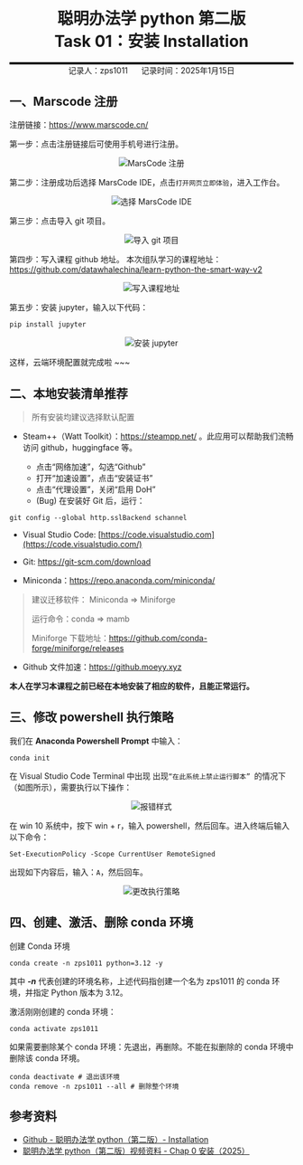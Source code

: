 <div style="border-bottom: 4px solid black; width: 100%; box-sizing: border-box; text-align: center; padding-top: 0.1rem;" align="center">
    <h1>聪明办法学 python 第二版<br/><span>Task 01：安装 Installation</span></h1>
</div>
<div style="text-align: center;" align="center">
    记录人：zps1011&nbsp;&nbsp;&nbsp;&nbsp;&nbsp;&nbsp;记录时间：2025年1月15日
</div>



## 一、Marscode 注册

注册链接：https://www.marscode.cn/

第一步：点击注册链接后可使用手机号进行注册。

<div align=center>
<img src="https://github.com/zps1011/zps1011_learning_notes/blob/main/%E7%BB%84%E9%98%9F%E5%AD%A6%E4%B9%A0/%E8%81%AA%E6%98%8E%E5%8A%9E%E6%B3%95%E5%AD%A6python%EF%BC%88%E7%AC%AC%E4%BA%8C%E7%89%88%EF%BC%89/images/task01-01.png" alt="MarsCode 注册"/>
</div>


第二步：注册成功后选择 MarsCode IDE，点击`打开网页立即体验`，进入工作台。

<div align=center>
<img src="https://github.com/zps1011/zps1011_learning_notes/blob/main/%E7%BB%84%E9%98%9F%E5%AD%A6%E4%B9%A0/%E8%81%AA%E6%98%8E%E5%8A%9E%E6%B3%95%E5%AD%A6python%EF%BC%88%E7%AC%AC%E4%BA%8C%E7%89%88%EF%BC%89/images/task01-02.png" alt="选择 MarsCode IDE"/>
</div>


第三步：点击导入 git 项目。

<div align=center>
<img src="https://github.com/zps1011/zps1011_learning_notes/blob/main/%E7%BB%84%E9%98%9F%E5%AD%A6%E4%B9%A0/%E8%81%AA%E6%98%8E%E5%8A%9E%E6%B3%95%E5%AD%A6python%EF%BC%88%E7%AC%AC%E4%BA%8C%E7%89%88%EF%BC%89/images/task01-03.png" alt="导入 git 项目"/>
</div>


第四步：写入课程 github 地址。
本次组队学习的课程地址：https://github.com/datawhalechina/learn-python-the-smart-way-v2

<div align=center>
<img src="https://github.com/zps1011/zps1011_learning_notes/blob/main/%E7%BB%84%E9%98%9F%E5%AD%A6%E4%B9%A0/%E8%81%AA%E6%98%8E%E5%8A%9E%E6%B3%95%E5%AD%A6python%EF%BC%88%E7%AC%AC%E4%BA%8C%E7%89%88%EF%BC%89/images/task01-04.png" alt="写入课程地址"/>
</div>


第五步：安装 jupyter，输入以下代码：

```python
pip install jupyter
```

<div align=center>
<img src="https://github.com/zps1011/zps1011_learning_notes/blob/main/%E7%BB%84%E9%98%9F%E5%AD%A6%E4%B9%A0/%E8%81%AA%E6%98%8E%E5%8A%9E%E6%B3%95%E5%AD%A6python%EF%BC%88%E7%AC%AC%E4%BA%8C%E7%89%88%EF%BC%89/images/task01-05.png" alt="安装 jupyter"/>
</div>



这样，云端环境配置就完成啦 ~~~

## 二、本地安装清单推荐

> 所有安装均建议选择默认配置

- Steam++（Watt Toolkit）：https://steampp.net/ 。此应用可以帮助我们流畅访问 github，huggingface 等。

   - 点击“网络加速”，勾选“Github”
   - 打开“加速设置”，点击“安装证书”
   - 点击“代理设置”，关闭“启用 DoH”
   - (Bug) 在安装好 Git 后，运行：

```
git config --global http.sslBackend schannel 
```

- Visual Studio Code: [https://code.visualstudio.com](https://code.visualstudio.com/)

- Git: https://git-scm.com/download

- Miniconda：https://repo.anaconda.com/miniconda/


> 建议迁移软件： Miniconda => Miniforge
>
> 运行命令：conda => mamb
>
> Miniforge 下载地址：https://github.com/conda-forge/miniforge/releases

- Github 文件加速：https://github.moeyy.xyz




**本人在学习本课程之前已经在本地安装了相应的软件，且能正常运行。**

## 三、修改 powershell 执行策略

我们在 **Anaconda Powershell Prompt** 中输入：

```
conda init
```

在 Visual Studio Code Terminal 中出现 出现`“在此系统上禁止运行脚本” `的情况下（如图所示），需要执行以下操作：

<div align=center>
<img src="https://github.com/zps1011/zps1011_learning_notes/blob/main/%E7%BB%84%E9%98%9F%E5%AD%A6%E4%B9%A0/%E8%81%AA%E6%98%8E%E5%8A%9E%E6%B3%95%E5%AD%A6python%EF%BC%88%E7%AC%AC%E4%BA%8C%E7%89%88%EF%BC%89/images/task01-06.png" alt="报错样式"/>
</div>



在 win 10 系统中，按下 win + r，输入 powershell，然后回车。进入终端后输入以下命令：

```
Set-ExecutionPolicy -Scope CurrentUser RemoteSigned
```

出现如下内容后，输入：`A`，然后回车。

<div align=center>
<img src="https://github.com/zps1011/zps1011_learning_notes/blob/main/%E7%BB%84%E9%98%9F%E5%AD%A6%E4%B9%A0/%E8%81%AA%E6%98%8E%E5%8A%9E%E6%B3%95%E5%AD%A6python%EF%BC%88%E7%AC%AC%E4%BA%8C%E7%89%88%EF%BC%89/images/task01-07.png" alt="更改执行策略"/>
</div>

## 四、创建、激活、删除 conda 环境

创建 Conda 环境

```
conda create -n zps1011 python=3.12 -y
```

其中 ***-n*** 代表创建的环境名称，上述代码指创建一个名为 zps1011 的 conda 环境，并指定 Python 版本为 3.12。

激活刚刚创建的 conda 环境：

```
conda activate zps1011 
```

如果需要删除某个 conda 环境：先退出，再删除。不能在拟删除的 conda 环境中删除该 conda 环境。

```
conda deactivate # 退出该环境
conda remove -n zps1011 --all # 删除整个环境
```



## 参考资料

- [Github - 聪明办法学 python（第二版）- Installation](https://github.com/datawhalechina/learn-python-the-smart-way-v2/blob/main/slides/chapter_0-Installation.ipynb)
- [聪明办法学 python（第二版）视频资料 - Chap 0 安装（2025）](https://www.bilibili.com/video/BV1SscDeQE8B/?spm_id_from=333.337.search-card.all.click)
